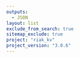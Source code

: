 ```yaml
---
outputs:
  - JSON
layout: list
exclude_from_search: true
sitemap_exclude: true
project: "riak_kv"
project_version: "3.0.6"
---
```



